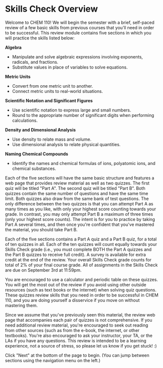 # Skills Check Overview
Welcome to CHEM 110! We will begin the semester with a brief, self-paced review of a few basic skills from previous courses that you'll need in order to be successful. This review module contains five sections in which you will practice the skills listed below:

**Algebra**

* Manipulate and solve algebraic expressions involving exponents, radicals, and fractions.
* Substitute values in place of variables to solve equations.

**Metric Units**

* Convert from one metric unit to another.
* Connect metric units to real-world situations.

**Scientific Notation and Significant Figures**

* Use scientific notation to express large and small numbers.
* Round to the appropriate number of significant digits when performing calculations.

**Density and Dimensional Analysis**

* Use density to relate mass and volume.
* Use dimensional analysis to relate physical quantities.

**Naming Chemical Compounds**

* Identify the names and chemical formulas of ions, polyatomic ions, and chemical substances.

Each of the five sections will have the same basic structure and features a web page that provides review material as well as two quizzes. The first quiz will be titled "Part A". The second quiz will be titled "Part B". Both quizzes contain the same number of questions and have the same time limit. Both quizzes also draw from the same bank of test questions. The only difference between the two quizzes is that you can attempt Part A as many times as you like, with only your highest score counting towards your grade. In contrast, you may only attempt Part B a maximum of three times (only your highest score counts). The intent is for you to practice by taking Part A several times, and then once you're confident that you've mastered the material, you should take Part B. 

Each of the five sections contains a Part A quiz and a Part B quiz, for a total of ten quizzes in all. Each of the ten quizzes will count equally towards your Skills Check grade (i.e., you must complete BOTH the Part A quizzes and the Part B quizzes to receive full credit). A survey is available for extra credit at the end of the review. Your overall Skills Check grade counts for total of 2% of your final course grade. All of assignments in the Skills Check are due on September 3rd at 11:59pm.

You are encouraged to use a calculator and periodic table on these quizzes. You will get the most out of the review if you avoid using other outside resources (such as text books or the internet) when solving quiz questions. These quizzes review skills that you need in order to be successful in CHEM 110, and you are doing yourself a disservice if you move on without mastering them.

Since we assume that you've previously seen this material, the review web page that accompanies each pair of quizzes is not comprehensive. If you need additional review material, you're encouraged to seek out reading from other sources (such as from the e-book, the internet, or other textbooks). You're also encouraged to ask your instructor, your TA, or the LAs if you have any questions. This review is intended to be a learning experience, not a source of stress, so please let us know if you get stuck! :)

Click "Next" at the bottom of the page to begin. (You can jump between sections using the navigation menu on the left.)